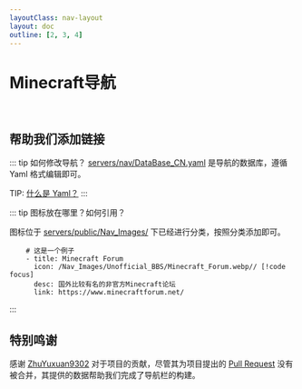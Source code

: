 ```yaml
---
layoutClass: nav-layout
layout: doc
outline: [2, 3, 4]
---
```


<script setup>
import NAV_DATA from './DataBase.yaml'
</script>
<style src="./index.scss"></style>

# Minecraft导航

<NavList v-for="{title, items} in NAV_DATA" :title="title" :items="items"/>

<br />

## 帮助我们添加链接

::: tip 如何修改导航？
[servers/nav/DataBase_CN.yaml](https://github.com/MSCPO/mscpo.github.io/blob/main/servers/nav/DataBase_CN.yaml) 是导航的数据库，遵循 Yaml 格式编辑即可。

TIP: [什么是 Yaml？](https://www.runoob.com/w3cnote/yaml-intro.html)
:::

::: tip 图标放在哪里？如何引用？

图标位于 [servers/public/Nav_Images/](https://github.com/MSCPO/mscpo.github.io/tree/main/servers/public/Nav_Images/) 下已经进行分类，按照分类添加即可。

``` yaml{2}
    # 这是一个例子
    - title: Minecraft Forum
      icon: /Nav_Images/Unofficial_BBS/Minecraft_Forum.webp// [!code focus]
      desc: 国外比较有名的非官方Minecraft论坛
      link: https://www.minecraftforum.net/
```
:::

## 特别鸣谢

感谢 [ZhuYuxuan9302](https://github.com/ZhuYuxuan9302) 对于项目的贡献，尽管其为项目提出的 [Pull Request](https://github.com/MSCPO/mscpo.github.io/pull/15) 没有被合并，其提供的数据帮助我们完成了导航栏的构建。
